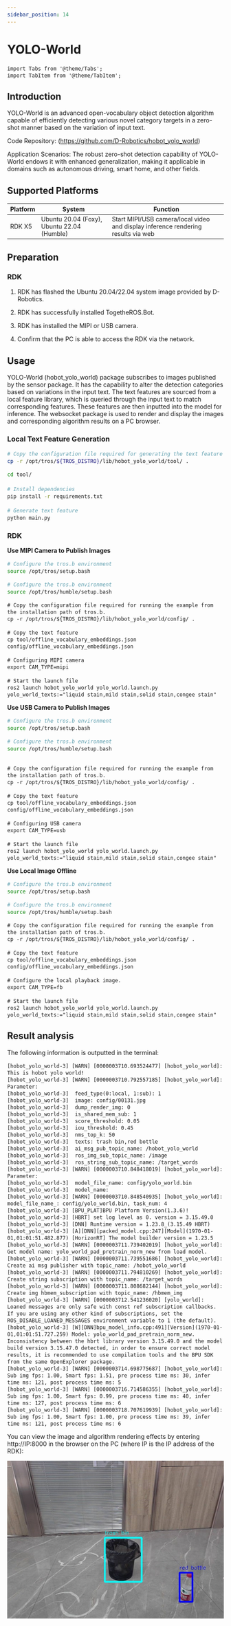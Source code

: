 ```yaml
---
sidebar_position: 14
---
```

# YOLO-World

```mdx-code-block
import Tabs from '@theme/Tabs';
import TabItem from '@theme/TabItem';
```

## Introduction

YOLO-World is an advanced open-vocabulary object detection algorithm capable of efficiently detecting various novel category targets in a zero-shot manner based on the variation of input text.

Code Repository: (https://github.com/D-Robotics/hobot_yolo_world)

Application Scenarios: The robust zero-shot detection capability of YOLO-World endows it with enhanced generalization, making it applicable in domains such as autonomous driving, smart home, and other fields.

## Supported Platforms

| Platform                            | System | Function                                     |
| ----------------------------------- | -------------- | -------------------------------------------------------- |
| RDK X5 | Ubuntu 20.04 (Foxy), Ubuntu 22.04 (Humble) | Start MIPI/USB camera/local video and display inference rendering results via web      |

## Preparation

### RDK

1. RDK has flashed the  Ubuntu 20.04/22.04 system image provided by D-Robotics.

2. RDK has successfully installed TogetheROS.Bot.

3. RDK has installed the MIPI or USB camera.

4. Confirm that the PC is able to access the RDK via the network.


## Usage

YOLO-World (hobot_yolo_world) package subscribes to images published by the sensor package. It has the capability to alter the detection categories based on variations in the input text. The text features are sourced from a local feature library, which is queried through the input text to match corresponding features. These features are then inputted into the model for inference. The websocket package is used to render and display the images and corresponding algorithm results on a PC browser.

### Local Text Feature Generation

```bash
# Copy the configuration file required for generating the text feature from the installation path of tros.b.
cp -r /opt/tros/${TROS_DISTRO}/lib/hobot_yolo_world/tool/ .
```

```bash
cd tool/

# Install dependencies
pip install -r requirements.txt

# Generate text feature
python main.py
```


### RDK

**Use MIPI Camera to Publish Images**

<Tabs groupId="tros-distro">
<TabItem value="foxy" label="Foxy">

```bash
# Configure the tros.b environment
source /opt/tros/setup.bash
```

</TabItem>

<TabItem value="humble" label="Humble">

```bash
# Configure the tros.b environment
source /opt/tros/humble/setup.bash
```

</TabItem>

</Tabs>

```shell
# Copy the configuration file required for running the example from the installation path of tros.b.
cp -r /opt/tros/${TROS_DISTRO}/lib/hobot_yolo_world/config/ .

# Copy the text feature
cp tool/offline_vocabulary_embeddings.json config/offline_vocabulary_embeddings.json

# Configuring MIPI camera
export CAM_TYPE=mipi

# Start the launch file
ros2 launch hobot_yolo_world yolo_world.launch.py yolo_world_texts:="liquid stain,mild stain,solid stain,congee stain"

```

**Use USB Camera to Publish Images**

<Tabs groupId="tros-distro">
<TabItem value="foxy" label="Foxy">

```bash
# Configure the tros.b environment
source /opt/tros/setup.bash
```

</TabItem>

<TabItem value="humble" label="Humble">

```bash
# Configure the tros.b environment
source /opt/tros/humble/setup.bash
```

</TabItem>

</Tabs>

```shell

# Copy the configuration file required for running the example from the installation path of tros.b.
cp -r /opt/tros/${TROS_DISTRO}/lib/hobot_yolo_world/config/ .

# Copy the text feature
cp tool/offline_vocabulary_embeddings.json config/offline_vocabulary_embeddings.json

# Configuring USB camera
export CAM_TYPE=usb

# Start the launch file
ros2 launch hobot_yolo_world yolo_world.launch.py yolo_world_texts:="liquid stain,mild stain,solid stain,congee stain"
```

**Use Local Image Offline**

<Tabs groupId="tros-distro">
<TabItem value="foxy" label="Foxy">

```bash
# Configure the tros.b environment
source /opt/tros/setup.bash
```

</TabItem>

<TabItem value="humble" label="Humble">

```bash
# Configure the tros.b environment
source /opt/tros/humble/setup.bash
```

</TabItem>

</Tabs>

```shell
# Copy the configuration file required for running the example from the installation path of tros.b.
cp -r /opt/tros/${TROS_DISTRO}/lib/hobot_yolo_world/config/ .

# Copy the text feature
cp tool/offline_vocabulary_embeddings.json config/offline_vocabulary_embeddings.json

# Configure the local playback image.
export CAM_TYPE=fb

# Start the launch file
ros2 launch hobot_yolo_world yolo_world.launch.py yolo_world_texts:="liquid stain,mild stain,solid stain,congee stain"

```

## Result analysis

The following information is outputted in the terminal:

```shell
[hobot_yolo_world-3] [WARN] [0000003710.693524477] [hobot_yolo_world]: This is hobot yolo world!
[hobot_yolo_world-3] [WARN] [0000003710.792557185] [hobot_yolo_world]: Parameter:
[hobot_yolo_world-3]  feed_type(0:local, 1:sub): 1
[hobot_yolo_world-3]  image: config/00131.jpg
[hobot_yolo_world-3]  dump_render_img: 0
[hobot_yolo_world-3]  is_shared_mem_sub: 1
[hobot_yolo_world-3]  score_threshold: 0.05
[hobot_yolo_world-3]  iou_threshold: 0.45
[hobot_yolo_world-3]  nms_top_k: 50
[hobot_yolo_world-3]  texts: trash bin,red bottle
[hobot_yolo_world-3]  ai_msg_pub_topic_name: /hobot_yolo_world
[hobot_yolo_world-3]  ros_img_sub_topic_name: /image
[hobot_yolo_world-3]  ros_string_sub_topic_name: /target_words
[hobot_yolo_world-3] [WARN] [0000003710.848418019] [hobot_yolo_world]: Parameter:
[hobot_yolo_world-3]  model_file_name: config/yolo_world.bin
[hobot_yolo_world-3]  model_name:
[hobot_yolo_world-3] [WARN] [0000003710.848540935] [hobot_yolo_world]: model_file_name_: config/yolo_world.bin, task_num: 4
[hobot_yolo_world-3] [BPU_PLAT]BPU Platform Version(1.3.6)!
[hobot_yolo_world-3] [HBRT] set log level as 0. version = 3.15.49.0
[hobot_yolo_world-3] [DNN] Runtime version = 1.23.8_(3.15.49 HBRT)
[hobot_yolo_world-3] [A][DNN][packed_model.cpp:247][Model](1970-01-01,01:01:51.482.877) [HorizonRT] The model builder version = 1.23.5
[hobot_yolo_world-3] [WARN] [0000003711.739402019] [hobot_yolo_world]: Get model name: yolo_world_pad_pretrain_norm_new from load model.
[hobot_yolo_world-3] [WARN] [0000003711.739551686] [hobot_yolo_world]: Create ai msg publisher with topic_name: /hobot_yolo_world
[hobot_yolo_world-3] [WARN] [0000003711.794810269] [hobot_yolo_world]: Create string subscription with topic_name: /target_words
[hobot_yolo_world-3] [WARN] [0000003711.808682144] [hobot_yolo_world]: Create img hbmem_subscription with topic_name: /hbmem_img
[hobot_yolo_world-3] [WARN] [0000003712.541236020] [yolo_world]: Loaned messages are only safe with const ref subscription callbacks. If you are using any other kind of subscriptions, set the ROS_DISABLE_LOANED_MESSAGES environment variable to 1 (the default).
[hobot_yolo_world-3] [W][DNN]bpu_model_info.cpp:491][Version](1970-01-01,01:01:51.727.259) Model: yolo_world_pad_pretrain_norm_new. Inconsistency between the hbrt library version 3.15.49.0 and the model build version 3.15.47.0 detected, in order to ensure correct model results, it is recommended to use compilation tools and the BPU SDK from the same OpenExplorer package.
[hobot_yolo_world-3] [WARN] [0000003714.698775687] [hobot_yolo_world]: Sub img fps: 1.00, Smart fps: 1.51, pre process time ms: 30, infer time ms: 121, post process time ms: 5
[hobot_yolo_world-3] [WARN] [0000003716.714586355] [hobot_yolo_world]: Sub img fps: 1.00, Smart fps: 0.99, pre process time ms: 40, infer time ms: 127, post process time ms: 6
[hobot_yolo_world-3] [WARN] [0000003718.707619939] [hobot_yolo_world]: Sub img fps: 1.00, Smart fps: 1.00, pre process time ms: 39, infer time ms: 121, post process time ms: 6
```

You can view the image and algorithm rendering effects by entering http://IP:8000 in the browser on the PC (where IP is the IP address of the RDK):

![](/../static/img/05_Robot_development/03_boxs/function/image/box_adv/render_yolo_world.jpeg)
